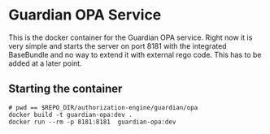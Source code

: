 <!--
Copyright (C) 2023 Univention GmbH

SPDX-License-Identifier: AGPL-3.0-only
-->

# Guardian OPA Service

This is the docker container for the Guardian OPA service.
Right now it is very simple and starts the server on port 8181
with the integrated BaseBundle and no way to extend it with external
rego code. This has to be added at a later point.

## Starting the container

```shell
# pwd == $REPO_DIR/authorization-engine/guardian/opa
docker build -t guardian-opa:dev .
docker run --rm -p 8181:8181  guardian-opa:dev
```
